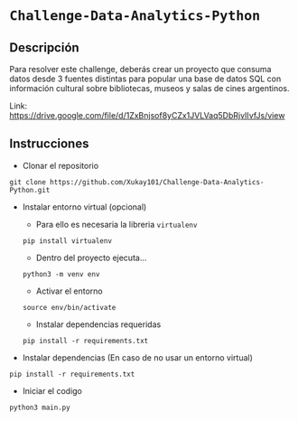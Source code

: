 # `Challenge-Data-Analytics-Python`

## Descripción

Para resolver este challenge, deberás crear un proyecto que consuma datos desde
3 fuentes distintas para popular una base de datos SQL con información cultural
sobre bibliotecas, museos y salas de cines argentinos.

Link: https://drive.google.com/file/d/1ZxBnjsof8yCZx1JVLVaq5DbRjvIIvfJs/view

## Instrucciones
- Clonar el repositorio

``` 
git clone https://github.com/Xukay101/Challenge-Data-Analytics-Python.git
```

- Instalar entorno virtual (opcional)

    - Para ello es necesaria la libreria   `virtualenv`

    ```
    pip install virtualenv
    ```

    - Dentro del proyecto ejecuta...

    ```
    python3 -m venv env
    ```

    - Activar el entorno

    ```
    source env/bin/activate
    ```

    - Instalar dependencias requeridas

    ```
    pip install -r requirements.txt
    ```

- Instalar dependencias (En caso de no usar un entorno virtual)

```
pip install -r requirements.txt
```

- Iniciar el codigo

```
python3 main.py
```